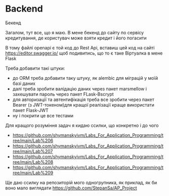 # Backend
Бекенд

Загалом, тут все, що я маю. В мене бекенд до сайту по сервісу кредитування, де користувач може взяти кредит і його погасити

В тому файлі openapi є той код до Rest Api, вставиш цей код на сайті https://editor.swagger.io/ щоб подивитись, що то є таке
Віртуалка в мене Flask

Треба добавити такі штуки:
- до ORM треба добавити таку штуку, як alembic для міграцій у моїй базі даних
- далі треба зробити валідацію даних через пакет marsmellow і захешувати пароль через пакет  FLask-Bscrypt
- для авторизації та автентифікація треба все зробити через пакет Bearer (з JWT-токеном)для кращої реалізації краще використати пакет Flask-JWT
- ну і покрити це все тестами

Для кращого розуміння задач я кидаю ссилки, що конкретно і до чого
- https://github.com/shymanskyivm/Labs_For_Application_Programming/tree/main/Lab%206 
- https://github.com/shymanskyivm/Labs_For_Application_Programming/tree/main/Lab%207 
- https://github.com/shymanskyivm/Labs_For_Application_Programming/tree/main/Lab%208 
- https://github.com/shymanskyivm/Labs_For_Application_Programming/tree/main/Lab%209

Ще даю ссилку на репозиторій мого одногрупника, як приклад, як би воно мало виглядати
https://github.com/StepanSa/AP_Project

